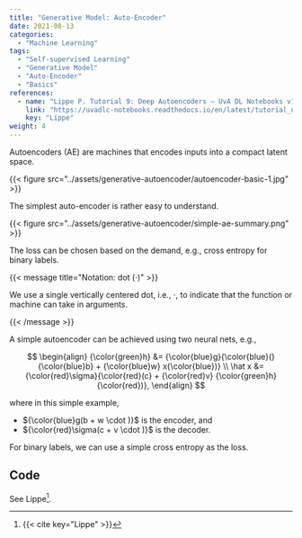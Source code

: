 ```yaml
---
title: "Generative Model: Auto-Encoder"
date: 2021-08-13
categories:
  - "Machine Learning"
tags:
  - "Self-supervised Learning"
  - "Generative Model"
  - "Auto-Encoder"
  - "Basics"
references:
  - name: "Lippe P. Tutorial 9: Deep Autoencoders — UvA DL Notebooks v1.1 documentation. In: UvA Deep Learning Tutorials [Internet]. [cited 20 Sep 2021]. Available: https://uvadlc-notebooks.readthedocs.io/en/latest/tutorial_notebooks/tutorial9/AE_CIFAR10.html"
    link: "https://uvadlc-notebooks.readthedocs.io/en/latest/tutorial_notebooks/tutorial9/AE_CIFAR10.html"
    key: "Lippe"
weight: 4
---
```



Autoencoders (AE) are machines that encodes inputs into a compact latent space.

{{< figure src="../assets/generative-autoencoder/autoencoder-basic-1.jpg" >}}



The simplest auto-encoder is rather easy to understand.

{{< figure src="../assets/generative-autoencoder/simple-ae-summary.png" >}}

The loss can be chosen based on the demand, e.g., cross entropy for binary labels.




{{< message title="Notation: dot ($\cdot$)" >}}

We use a single vertically centered dot, i.e., $\cdot$, to indicate that the function or machine can take in arguments.

{{< /message >}}


A simple autoencoder can be achieved using two neural nets, e.g.,

$$
\begin{align}
{\color{green}h} &= {\color{blue}g}{\color{blue}(}{\color{blue}b} + {\color{blue}w} x{\color{blue})} \\
\hat x &= {\color{red}\sigma}{\color{red}(c} + {\color{red}v} {\color{green}h}{\color{red})},
\end{align}
$$

where in this simple example,

- ${\color{blue}g(b + w \cdot )}$ is the encoder, and
- ${\color{red}\sigma(c + v \cdot )}$ is the decoder.


For binary labels, we can use a simple cross entropy as the loss.


## Code

See Lippe[^Lippe].


[^Lippe]: {{< cite key="Lippe" >}}

